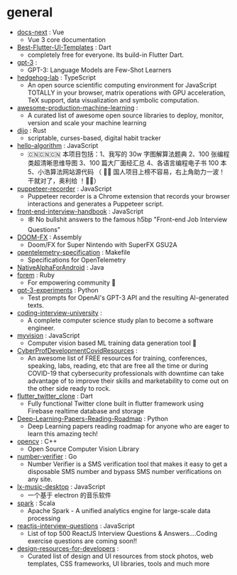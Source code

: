 # general
- [docs-next](https://github.com/vuejs/docs-next) : Vue
  - Vue 3 core documentation
- [Best-Flutter-UI-Templates](https://github.com/mitesh77/Best-Flutter-UI-Templates) : Dart
  - completely free for everyone. Its build-in Flutter Dart.
- [gpt-3](https://github.com/openai/gpt-3) : 
  - GPT-3: Language Models are Few-Shot Learners
- [hedgehog-lab](https://github.com/lidangzzz/hedgehog-lab) : TypeScript
  - An open source scientific computing environment for JavaScript TOTALLY in your browser, matrix operations with GPU acceleration, TeX support, data visualization and symbolic computation.
- [awesome-production-machine-learning](https://github.com/EthicalML/awesome-production-machine-learning) : 
  - A curated list of awesome open source libraries to deploy, monitor, version and scale your machine learning
- [dijo](https://github.com/NerdyPepper/dijo) : Rust
  - scriptable, curses-based, digital habit tracker
- [hello-algorithm](https://github.com/geekxh/hello-algorithm) : JavaScript
  - 🇨🇳🇨🇳🇨🇳 本项目包括：1、我写的 30w 字图解算法题典 2、100 张编程类超清晰思维导图 3、100 篇大厂面经汇总 4、各语言编程电子书 100 本 5、小浩算法网站源代码 （ 🚀🚀 国人项目上榜不容易，右上角助力一波！干就对了，奥利给 ！🚀🚀）
- [puppeteer-recorder](https://github.com/checkly/puppeteer-recorder) : JavaScript
  - Puppeteer recorder is a Chrome extension that records your browser interactions and generates a Puppeteer script.
- [front-end-interview-handbook](https://github.com/yangshun/front-end-interview-handbook) : JavaScript
  - 🕸 No bullshit answers to the famous h5bp "Front-end Job Interview Questions"
- [DOOM-FX](https://github.com/RandalLinden/DOOM-FX) : Assembly
  - Doom/FX for Super Nintendo with SuperFX GSU2A
- [opentelemetry-specification](https://github.com/open-telemetry/opentelemetry-specification) : Makefile
  - Specifications for OpenTelemetry
- [NativeAlphaForAndroid](https://github.com/cylonid/NativeAlphaForAndroid) : Java
- [forem](https://github.com/forem/forem) : Ruby
  - For empowering community 🌱
- [gpt-3-experiments](https://github.com/minimaxir/gpt-3-experiments) : Python
  - Test prompts for OpenAI's GPT-3 API and the resulting AI-generated texts.
- [coding-interview-university](https://github.com/jwasham/coding-interview-university) : 
  - A complete computer science study plan to become a software engineer.
- [myvision](https://github.com/OvidijusParsiunas/myvision) : JavaScript
  - Computer vision based ML training data generation tool 🚀
- [CyberProfDevelopmentCovidResources](https://github.com/gerryguy311/CyberProfDevelopmentCovidResources) : 
  - An awesome list of FREE resources for training, conferences, speaking, labs, reading, etc that are free all the time or during COVID-19 that cybersecurity professionals with downtime can take advantage of to improve their skills and marketability to come out on the other side ready to rock.
- [flutter_twitter_clone](https://github.com/TheAlphamerc/flutter_twitter_clone) : Dart
  - Fully functional Twitter clone built in flutter framework using Firebase realtime database and storage
- [Deep-Learning-Papers-Reading-Roadmap](https://github.com/floodsung/Deep-Learning-Papers-Reading-Roadmap) : Python
  - Deep Learning papers reading roadmap for anyone who are eager to learn this amazing tech!
- [opencv](https://github.com/opencv/opencv) : C++
  - Open Source Computer Vision Library
- [number-verifier](https://github.com/upmasked/number-verifier) : Go
  - Number Verifier is a SMS verification tool that makes it easy to get a disposable SMS number and bypass SMS number verifications on any site.
- [lx-music-desktop](https://github.com/lyswhut/lx-music-desktop) : JavaScript
  - 一个基于 electron 的音乐软件
- [spark](https://github.com/apache/spark) : Scala
  - Apache Spark - A unified analytics engine for large-scale data processing
- [reactjs-interview-questions](https://github.com/sudheerj/reactjs-interview-questions) : JavaScript
  - List of top 500 ReactJS Interview Questions & Answers....Coding exercise questions are coming soon!!
- [design-resources-for-developers](https://github.com/bradtraversy/design-resources-for-developers) : 
  - Curated list of design and UI resources from stock photos, web templates, CSS frameworks, UI libraries, tools and much more
